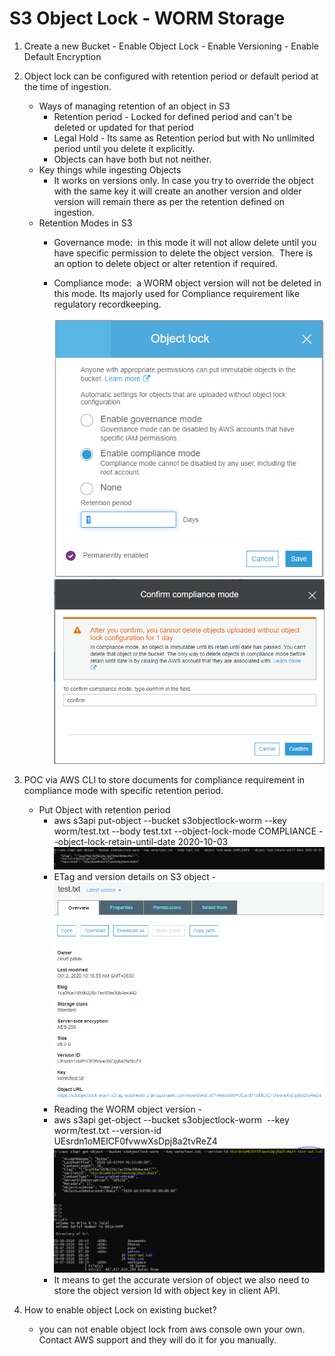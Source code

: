 # S3 Object Lock - WORM Storage
1. Create a new Bucket
		- Enable Object Lock
		- Enable Versioning
		- Enable Default Encryption
2. Object lock can be configured with retention period or default period at the time of ingestion. 
	- Ways of managing retention of an object in S3
		- Retention period - Locked for defined period and can't be deleted or updated for that period
		- Legal Hold - Its same as Retention period but with No unlimited period until you delete it explicitly. 
		- Objects can have both but not neither. 
	- Key things while ingesting Objects 
		- It works on versions only. In case you try to override the object with the same key it will create an another version and older version will remain there as per the retention defined on ingestion. 
	- Retention Modes in S3
		- Governance mode:  in this mode it will not allow delete until you have specific permission to delete the object version.  There is an option to delete object or alter retention if required. 
		- Compliance mode:  a WORM object version will not be deleted in this mode. Its majorly used for Compliance requirement like regulatory recordkeeping. 
			
			<div>
			<img src="images/object-lock.png" />
			<img src="images/mode.png" />
			</div>
		  


3. POC via AWS CLI to store documents for compliance requirement in compliance mode with specific retention period. 
	- Put Object with retention period
		- aws s3api put-object --bucket s3objectlock-worm --key worm/test.txt --body test.txt --object-lock-mode COMPLIANCE --object-lock-retain-until-date 2020-10-03
			<img src="images/put-object-with-compliance.png" />
		- ETag and version details on S3 object - 
			<img src="images/review-object.png" />
		- Reading the WORM object version - 
		- aws s3api get-object --bucket s3objectlock-worm  --key worm/test.txt --version-id UEsrdn1oMEICF0fvwwXsDpj8a2tvReZ4
			<img src="images/get-object.png" />
		- It means to get the accurate version of object we also need to store the object version Id with object key in client API. 
		  

3. How to enable object Lock on existing bucket?
	- you can not enable object lock from aws console own your own. Contact AWS support and they will do it for you manually. 
